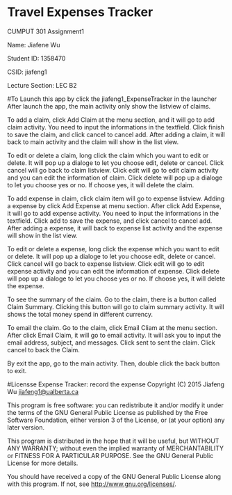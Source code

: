 # Travel Expenses Tracker
CUMPUT 301 Assignment1

Name: Jiafene Wu

Student ID: 1358470

CSID: jiafeng1

Lecture Section: LEC B2

#To Launch this app by click the jiafeng1_ExpenseTracker in the launcher
After launch the app, the main activity only show the listview of claims.

To add a claim, click Add Claim at the menu section, and it will go to add claim activity. You need to input the informations in the textfield. Click finish to save the claim, and click cancel to cancel add. After adding a claim, it will back to main activity and the claim will show in the list view.

To edit or delete a claim, long click the claim which you want to edit or delete. It will pop up a dialoge to let you choose edit, delete or cancel. Click cancel will go back to claim listview. Click edit will go to edit claim activity and you can edit the information of claim. Click delete will pop up a dialoge to let you choose yes or no. If choose yes, it will delete the claim.
 
To add expense in claim, click claim item will go to expense listview. Adding a expense by click Add Expense at menu section. After click Add Expense, it will go to add expense activity. You need to input the informations in the textfield. Click add to save the expense, and click cancel to cancel add. After adding a expense, it will back to expense list activity and the expense will show in the list view.

To edit or delete a expense, long click the expense which you want to edit or delete. It will pop up a dialoge to let you choose edit, delete or cancel. Click cancel will go back to expense listview. Click edit will go to edit expense activity and you can edit the information of expense. Click delete will pop up a dialoge to let you choose yes or no. If choose yes, it will delete the expense.

To see the summary of the claim. Go to the claim, there is a button called Claim Summary. Clicking this button will go to claim summary activity. It will shows the total money spend in different currency.

To email the claim. Go to the claim, click Email Cliam at the menu section. After click Email Claim, it will go to email activity. It will ask you to input the email address, subject, and messages. Click sent to sent the claim. Click cancel to back the Claim.

By exit the app, go to the main activity. Then, double click the back button to exit.

#Licensse
Expense Tracker: record the expense Copyright (C) 2015 Jiafeng Wu jiafeng1@ualberta.ca

This program is free software: you can redistribute it and/or modify it under the terms of the GNU General Public License as published by the Free Software Foundation, either version 3 of the License, or (at your option) any later version.

This program is distributed in the hope that it will be useful, but WITHOUT ANY WARRANTY; without even the implied warranty of MERCHANTABILITY or FITNESS FOR A PARTICULAR PURPOSE. See the GNU General Public License for more details.

You should have received a copy of the GNU General Public License along with this program. If not, see http://www.gnu.org/licenses/.
